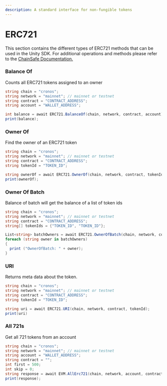 ```yaml
---
description: A standard interface for non-fungible tokens
---
```


# ERC721

This section contains the different types of ERC721 methods that can be used in the Unity SDK. For additional operations and methods please refer to the [ChainSafe Documentation.](https://docs.gaming.chainsafe.io/)

### Balance Of <a href="#balance-of" id="balance-of"></a>

Counts all ERC721 tokens assigned to an owner

```csharp
string chain = "cronos";
string network = "mainnet"; // mainnet or testnet
string contract = "CONTRACT_ADDRESS";
string account = "WALLET_ADDRESS";

int balance = await ERC721.BalanceOf(chain, network, contract, account);
print(balance);
```

### Owner Of <a href="#owner-of" id="owner-of"></a>

Find the owner of an ERC721 token

```csharp
string chain = "cronos";
string network = "mainnet"; // mainnet or testnet
string contract = "CONTRACT_ADDRESS";
string tokenId = "TOKEN_ID";

string ownerOf = await ERC721.OwnerOf(chain, network, contract, tokenId);
print(ownerOf);
```

### Owner Of Batch <a href="#owner-of-batch" id="owner-of-batch"></a>

Balance of batch will get the balance of a list of token ids

```csharp
string chain = "cronos";
string network = "mainnet"; // mainnet or testnet
string contract = "CONTRACT_ADDRESS";
string[] tokenIds = {"TOKEN_ID", "TOKEN_ID"};

List<string> batchOwners = await ERC721.OwnerOfBatch(chain, network, contract, tokenIds);
foreach (string owner in batchOwners)
{
  print ("OwnerOfBatch: " + owner);
}
```

### URI <a href="#uri_1" id="uri_1"></a>

Returns meta data about the token.

```csharp
string chain = "cronos";
string network = "mainnet"; // mainnet or testnet
string contract = "CONTRACT_ADDRESS";
string tokenId = "TOKEN_ID";

string uri = await ERC721.URI(chain, network, contract, tokenId);
print(uri)
```

### All 721s <a href="#all-721s" id="all-721s"></a>

Get all 721 tokens from an account

```csharp
string chain = "cronos";
string network = "mainnet"; // mainnet or testnet
string account = "WALLET_ADDRESS";
string contract = "";
int first = 500;
int skip = 0;
string response = await EVM.AllErc721(chain, network, account, contract, first, skip);
print(response);
```
